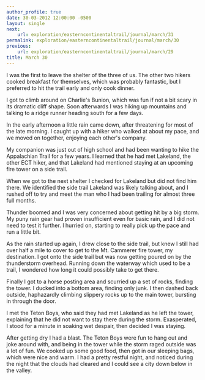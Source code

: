 ```yaml
---
author_profile: true
date: 30-03-2012 12:00:00 -0500
layout: single
next:
    url: exploration/easterncontinentaltrail/journal/march/31
permalink: exploration/easterncontinentaltrail/journal/march/30
previous:
    url: exploration/easterncontinentaltrail/journal/march/29
title: March 30
---
```

I was the first to leave the shelter of the three of us. The other two hikers cooked breakfast for themselves, which was probably fantastic, but I preferred to hit the trail early and only cook dinner.

I got to climb around on Charlie's Bunion, which was fun if not a bit scary in its dramatic cliff shape. Soon afterwards I was hiking up mountains and talking to a ridge runner heading south for a few days.

In the early afternoon a little rain came down, after threatening for most of the late morning. I caught up with a hiker who walked at about my pace, and we moved on together, enjoying each other's company.

My companion was just out of high school and had been wanting to hike the Appalachian Trail for a few years. I learned that he had met Lakeland, the other ECT hiker, and that Lakeland had mentioned staying at an upcoming fire tower on a side trail.

When we got to the next shelter I checked for Lakeland but did not find him there. We identified the side trail Lakeland was likely talking about, and I rushed off to try and meet the man who I had been trailing for almost three full months.

Thunder boomed and I was very concerned about getting hit by a big storm. My puny rain gear had proven insufficient even for basic rain, and I did not need to test it further. I hurried on, starting to really pick up the pace and run a little bit.

As the rain started up again, I drew close to the side trail, but knew I still had over half a mile to cover to get to the Mt. Cammerer fire tower, my destination. I got onto the side trail but was now getting poured on by the thunderstorm overhead. Running down the waterway which used to be a trail, I wondered how long it could possibly take to get there.

Finally I got to a horse posting area and scurried up a set of rocks, finding the tower. I ducked into a bottom area, finding only junk. I then dashed back outside, haphazardly climbing slippery rocks up to the main tower, bursting in through the door.

I met the Teton Boys, who said they had met Lakeland as he left the tower, explaining that he did not want to stay there during the storm. Exasperated, I stood for a minute in soaking wet despair, then decided I was staying.

After getting dry I had a blast. The Teton Boys were fun to hang out and joke around with, and being in the tower while the storm raged outside was a lot of fun. We cooked up some good food, then got in our sleeping bags, which were nice and warm. I had a pretty restful night, and noticed during the night that the clouds had cleared and I could see a city down below in the valley.
